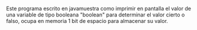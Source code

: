 Este programa escrito en javamuestra como imprimir en pantalla el valor de una 
variable de tipo booleana "boolean" para determinar el valor cierto o falso, 
ocupa en memoria 1 bit de espacio para almacenar su valor. 

